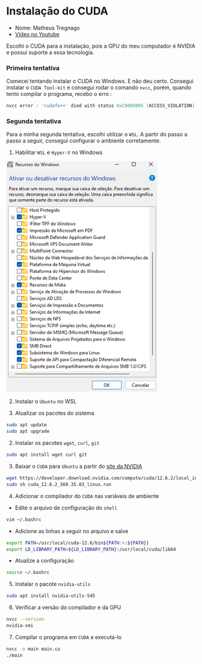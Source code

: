 # Instalação do CUDA

- Nome: Matheus Tregnago
- [Vídeo no Youtube](https://youtu.be/Pu1jEGa1Nuw?si=NUmL_ri8iiSoqB69)

Escolhi o CUDA para a instalação, pois a GPU do meu computador é NVIDIA e possui suporte a essa tecnologia.

### Primeira tentativa

Comecei tentando instalar o CUDA no Windows. E não deu certo. Consegui instalar o `CUDA Tool-kit` e consegui rodar o comando `nvcc`, porém, quando tento compilar o programa, recebo o erro :

```powershell
nvcc error : 'cudafe++' died with status 0xC0000005 (ACCESS_VIOLATION)
```

### Segunda tentativa

Para a minha segunda tentativa, escolhi utilizar o `WSL`. A partir do passo a passo a seguir, consegui configurar o ambiente corretamente.

1. Habilitar `WSL` e `Hyper-V` no Windows

![](windows-recursos.png)

2. Instalar o `Ubuntu` no WSL

3. Atualizar os pacotes do sistema

```bash
sudo apt update
sudo apt upgrade
```

2. Instalar os pacotes `wget`, `curl`, `git`

```bash
sudo apt install wget curl git
```

3. Baixar o `CUDA` para `Ubuntu` a partir do [site da NVIDIA](https://developer.nvidia.com/cuda-downloads)

```bash
wget https://developer.download.nvidia.com/compute/cuda/12.6.2/local_installers/cuda_12.6.2_560.35.03_linux.run
sudo sh cuda_12.6.2_560.35.03_linux.run
```

4. Adicionar o compilador do `CUDA` nas variáveis de ambiente

- Edite o arquivo de configuração do `shell`

```bash
vim ~/.bashrc
```

- Adicione as linhas a seguir no arquivo e salve

```bash
export PATH=/usr/local/cuda-12.6/bin${PATH:+:${PATH}}
export LD_LIBRARY_PATH=${LD_LIBRARY_PATH}:/usr/local/cuda/lib64
```

- Atualize a configuração

```bash
source ~/.bashrc
```

5. Instalar o pacote `nvidia-utils`

```bash
sudo apt install nvidia-utils-545
```

6. Verificar a versão do compilador e da GPU

```bash
nvcc --version
nvidia-smi
```

7. Compilar o programa em `CUDA` e executá-lo

```bash
nvcc -o main main.cu
./main
```
